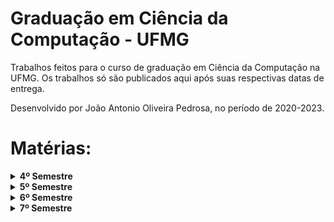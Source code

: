 # Graduação em Ciência da Computação - UFMG

Trabalhos feitos para o curso de graduação em Ciência da Computação na UFMG.
Os trabalhos só são publicados aqui após suas respectivas datas de entrega.

Desenvolvido por João Antonio Oliveira Pedrosa, no período de 2020-2023.

# Matérias:

<details>
  <summary> <b>4º Semestre</b> </summary>
  <ul>
    <li> Álgebra A </li>
    <li> Algoritmos 1 </li>
    <li> Fundamentos da Teoria da Computação </li>
    <li> Introdução à Ciencia dos Dados </li>
    <li> Introdução à Banco de Dados</li>
    <li> Organização de Computadores 1</li>
  </ul>
</details>

<details>
  <summary> <b>5º Semestre</b> </summary>
  <ul>
    <li> Algoritmos 2 </li>
    <li> Criptografia </li>
    <li> Equações Diferenciais C </li>
    <li> Pesquisa Operacional </li>
    <li> Programação Competitiva </li>
  </ul>
</details>

<details>
  <summary> <b>6º Semestre</b> </summary>
  <ul>
    <li> Algoritmos Exponencias e Complexidade Parametrizada </li>
    <li> Compiladores I </li>
    <li> Engenharia de Software </li>
    <li> Introdução à Física Estatística Computacional </li>
    <li> Linguagens de Programação </li>
    <li> Teste de Software </li>
  </ul>
</details>

<details>
  <summary> <b>7º Semestre</b> </summary>
  <ul>
    <li> Ética na Computação </li>
    <li> Introdução à Computação Visual </li>
    <li> Recuperação da Informação </li>
    <li> Redes de Computadores </li>
    <li> Sistemas Operacionais </li>
  </ul>
</details>

